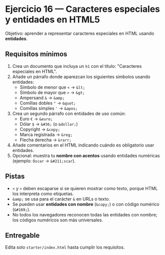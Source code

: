# Ejercicio 16 — Caracteres especiales y entidades en HTML5

Objetivo: aprender a representar caracteres especiales en HTML usando **entidades**.

## Requisitos mínimos

1. Crea un documento que incluya un `h1` con el título: "Caracteres especiales en HTML".
2. Añade un párrafo donde aparezcan los siguientes símbolos usando entidades:
   - Símbolo de menor que `<` → `&lt;`
   - Símbolo de mayor que `>` → `&gt;`
   - Ampersand `&` → `&amp;`
   - Comillas dobles `"` → `&quot;`
   - Comillas simples `'` → `&apos;`
3. Crea un segundo párrafo con entidades de uso común:
   - Euro `€` → `&euro;`
   - Dólar `$` → `&#36;` (o `&dollar;`)
   - Copyright → `&copy;`
   - Marca registrada → `&reg;`
   - Flecha derecha → `&rarr;`
4. Añade comentarios en el HTML indicando cuándo es obligatorio usar entidades.
5. Opcional: muestra tu **nombre con acentos** usando entidades numéricas (ejemplo: `Óscar` → `&#211;scar`).

## Pistas

- `<` y `>` deben escaparse si se quieren mostrar como texto, porque HTML los interpreta como etiquetas.
- `&amp;` se usa para el carácter `&` en URLs o texto.
- Se pueden usar **entidades con nombre** (`&copy;`) o con código numérico (`&#169;`).
- No todos los navegadores reconocen todas las entidades con nombre; los códigos numéricos son más universales.

## Entregable

Edita solo `starter/index.html` hasta cumplir los requisitos.

